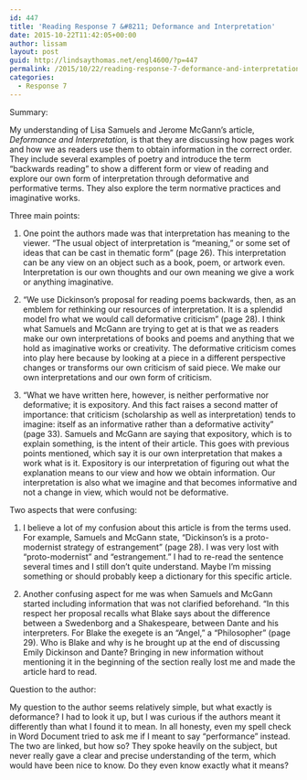 ```yaml
---
id: 447
title: 'Reading Response 7 &#8211; Deformance and Interpretation'
date: 2015-10-22T11:42:05+00:00
author: lissam
layout: post
guid: http://lindsaythomas.net/engl4600/?p=447
permalink: /2015/10/22/reading-response-7-deformance-and-interpretation/
categories:
  - Response 7
---
```

Summary:

My understanding of Lisa Samuels and Jerome McGann’s article, _Deformance and Interpretation,_ is that they are discussing how pages work and how we as readers use them to obtain information in the correct order. They include several examples of poetry and introduce the term “backwards reading” to show a different form or view of reading and explore our own form of interpretation through deformative and performative terms. They also explore the term normative practices and imaginative works.

Three main points:

  1. One point the authors made was that interpretation has meaning to the viewer. “The usual object of interpretation is “meaning,” or some set of ideas that can be cast in thematic form” (page 26). This interpretation can be any view on an object such as a book, poem, or artwork even. Interpretation is our own thoughts and our own meaning we give a work or anything imaginative.

<ol start="2">
  <li>
    “We use Dickinson’s proposal for reading poems backwards, then, as an emblem for rethinking our resources of interpretation. It is a splendid model fro what we would call deformative criticism” (page 28). I think what Samuels and McGann are trying to get at is that we as readers make our own interpretations of books and poems and anything that we hold as imaginative works or creativity. The deformative criticism comes into play here because by looking at a piece in a different perspective changes or transforms our own criticism of said piece. We make our own interpretations and our own form of criticism.
  </li>
</ol>

<ol start="3">
  <li>
    “What we have written here, however, is neither performative nor deformative; it is expository. And this fact raises a second matter of importance: that criticism (scholarship as well as interpretation) tends to imagine: itself as an informative rather than a deformative activity” (page 33). Samuels and McGann are saying that expository, which is to explain something, is the intent of their article. This goes with previous points mentioned, which say it is our own interpretation that makes a work what is it. Expository is our interpretation of figuring out what the explanation means to our view and how we obtain information. Our interpretation is also what we imagine and that becomes informative and not a change in view, which would not be deformative.
  </li>
</ol>

Two aspects that were confusing:

  1. I believe a lot of my confusion about this article is from the terms used. For example, Samuels and McGann state, “Dickinson’s is a proto-modernist strategy of estrangement” (page 28). I was very lost with “proto-modernist” and “estrangement.” I had to re-read the sentence several times and I still don’t quite understand. Maybe I’m missing something or should probably keep a dictionary for this specific article.

<ol start="2">
  <li>
    Another confusing aspect for me was when Samuels and McGann started including information that was not clarified beforehand. “In this respect her proposal recalls what Blake says about the difference between a Swedenborg and a Shakespeare, between Dante and his interpreters. For Blake the exegete is an “Angel,” a “Philosopher” (page 29). Who is Blake and why is he brought up at the end of discussing Emily Dickinson and Dante? Bringing in new information without mentioning it in the beginning of the section really lost me and made the article hard to read.
  </li>
</ol>

Question to the author:

My question to the author seems relatively simple, but what exactly is deformance? I had to look it up, but I was curious if the authors meant it differently than what I found it to mean. In all honesty, even my spell check in Word Document tried to ask me if I meant to say “performance” instead. The two are linked, but how so? They spoke heavily on the subject, but never really gave a clear and precise understanding of the term, which would have been nice to know. Do they even know exactly what it means?